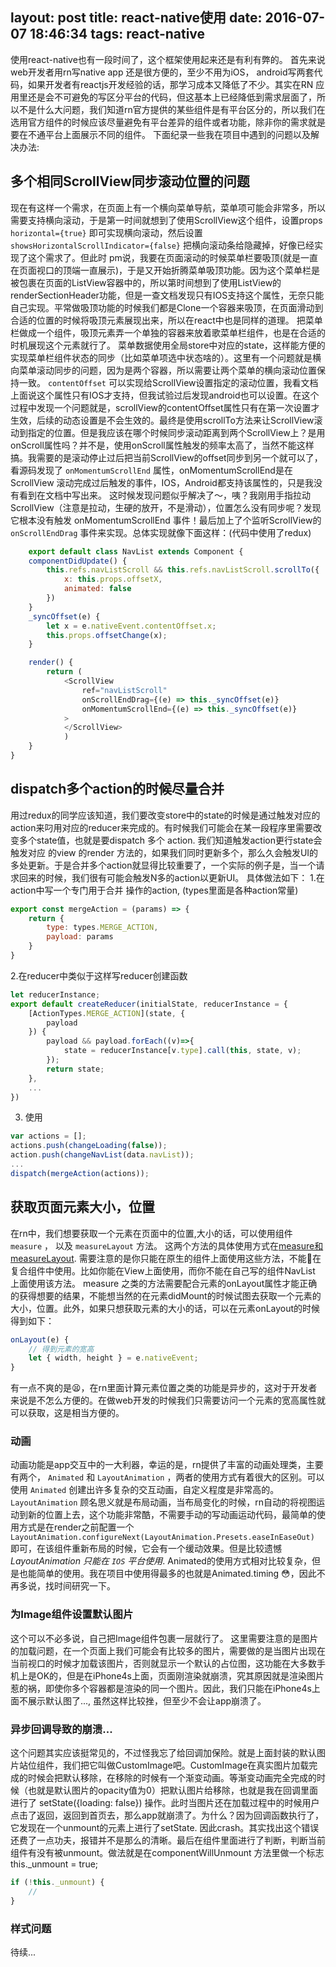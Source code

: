 layout: post
title: react-native使用
date: 2016-07-07 18:46:34
tags: react-native
---
使用react-native也有一段时间了，这个框架使用起来还是有利有弊的。 首先来说web开发者用rn写native app 还是很方便的，至少不用为iOS， android写两套代码，如果开发者有reactjs开发经验的话，那学习成本又降低了不少。其实在RN 应用里还是会不可避免的写区分平台的代码，但这基本上已经降低到需求层面了，所以不是什么大问题，我们知道rn官方提供的某些组件是有平台区分的，所以我们在选用官方组件的时候应该尽量避免有平台差异的组件或者功能，除非你的需求就是要在不通平台上面展示不同的组件。
下面纪录一些我在项目中遇到的问题以及解决办法:

<!-- more -->

## 多个相同ScrollView同步滚动位置的问题
现在有这样一个需求，在页面上有一个横向菜单导航，菜单项可能会非常多，所以需要支持横向滚动，于是第一时间就想到了使用ScrollView这个组件，设置props `horizontal={true}` 即可实现横向滚动，然后设置 `showsHorizontalScrollIndicator={false}` 把横向滚动条给隐藏掉，好像已经实现了这个需求了。但此时 pm说，我要在页面滚动的时候菜单栏要吸顶(就是一直在页面视口的顶端一直展示)，于是又开始折腾菜单吸顶功能。因为这个菜单栏是被包裹在页面的ListView容器中的，所以第时间想到了使用ListView的 renderSectionHeader功能，但是一查文档发现只有IOS支持这个属性，无奈只能自己实现。平常做吸顶功能的时候我们都是Clone一个容器来吸顶，在页面滑动到合适的位置的时候将吸顶元素展现出来，所以在react中也是同样的道理。 把菜单栏做成一个组件，吸顶元素弄一个单独的容器来放着歌菜单栏组件，也是在合适的时机展现这个元素就行了。 菜单数据使用全局store中对应的state，这样能方便的实现菜单栏组件状态的同步（比如菜单项选中状态啥的）。这里有一个问题就是横向菜单滚动同步的问题，因为是两个容器，所以需要让两个菜单的横向滚动位置保持一致。 `contentOffset` 可以实现给ScrollView设置指定的滚动位置，我看文档上面说这个属性只有IOS才支持，但我试验过后发现android也可以设置。在这个过程中发现一个问题就是，scrollView的contentOffset属性只有在第一次设置才生效，后续的动态设置是不会生效的。最终是使用scrollTo方法来让ScrollView滚动到指定的位置。但是我应该在哪个时候同步滚动距离到两个ScrollView上？是用onScroll属性吗？并不是，使用onScroll属性触发的频率太高了，当然不能这样搞。我需要的是滚动停止过后把当前ScrollView的offset同步到另一个就可以了，看源码发现了 `onMomentumScrollEnd` 属性，onMomentumScrollEnd是在ScrollView 滚动完成过后触发的事件，IOS，Android都支持该属性的，只是我没有看到在文档中写出来。
这时候发现问题似乎解决了～，咦？我刚用手指拉动ScrollView（注意是拉动，生硬的放开，不是滑动），位置怎么没有同步呢？发现它根本没有触发 onMomentumScrollEnd 事件！最后加上了个监听ScrollView的 `onScrollEndDrag` 事件来实现。总体实现就像下面这样：(代码中使用了redux)
```javascript
    export default class NavList extends Component {
    componentDidUpdate() {
        this.refs.navListScroll && this.refs.navListScroll.scrollTo({
            x: this.props.offsetX,
            animated: false
        })
    }
    _syncOffset(e) {
        let x = e.nativeEvent.contentOffset.x;
        this.props.offsetChange(x);
    }

    render() {
        return (
            <ScrollView
                ref="navListScroll"
                onScrollEndDrag={(e) => this._syncOffset(e)}
                onMomentumScrollEnd={(e) => this._syncOffset(e)}
            >
            </ScrollView>
            )
    }
}
```

## dispatch多个action的时候尽量合并
用过redux的同学应该知道，我们要改变store中的state的时候是通过触发对应的action来叼用对应的reducer来完成的。有时候我们可能会在某一段程序里需要改变多个state值，也就是要dispatch 多个 action. 我们知道触发action更行state会触发对应 的view 的render 方法的，如果我们同时更新多个，那么久会触发UI的多处更新。于是合并多个action就显得比较重要了，一个实际的例子是，当一个请求回来的时候，我们很有可能会触发N多的action以更新UI。
具体做法如下： 
1.在action中写一个专门用于合并 操作的action, (types里面是各种action常量)
```javascript
export const mergeAction = (params) => {
    return {
        type: types.MERGE_ACTION,
        payload: params
    }
}
```

2.在reducer中类似于这样写reducer创建函数
```javascript
let reducerInstance;
export default createReducer(initialState, reducerInstance = {
    [ActionTypes.MERGE_ACTION](state, {
        payload
    }) {
        payload && payload.forEach((v)=>{
            state = reducerInstance[v.type].call(this, state, v);
        });
        return state;
    },
    ...
})
```

3. 使用

```javascript
var actions = [];
actions.push(changeLoading(false));
action.push(changeNavList(data.navList));
...
dispatch(mergeAction(actions));

```

## 获取页面元素大小，位置
在rn中，我们想要获取一个元素在页面中的位置,大小的话，可以使用组件 `measure` ， 以及 `measureLayout` 方法。 这两个方法的具体使用方式在[measure和measureLayout](http://reactnative.cn/docs/0.28/nativemethodsmixin.html#content). 需要注意的是你只能在原生的组件上面使用这些方法，不能🐶在复合组件中使用。比如你能在View上面使用，而你不能在自己写的组件NavList 上面使用该方法。 measure 之类的方法需要配合元素的onLayout属性才能正确的获得想要的结果，不能想当然的在元素didMount的时候试图去获取一个元素的大小，位置。此外，如果只想获取元素的大小的话，可以在元素onLayout的时候得到如下：
```javascript
onLayout(e) {
    // 得到元素的宽高
    let { width, height } = e.nativeEvent;
}
```
有一点不爽的是😫，在rn里面计算元素位置之类的功能是异步的，这对于开发者来说是不怎么方便的。在做web开发的时候我们只需要访问一个元素的宽高属性就可以获取，这是相当方便的。

### 动画
动画功能是app交互中的一大利器，幸运的是，rn提供了丰富的动画处理类，主要有两个， `Animated` 和  `LayoutAnimation` ，两者的使用方式有着很大的区别。可以使用 `Animated` 创建出许多复杂的交互动画，自定义程度是非常高的。 `LayoutAnimation` 顾名思义就是布局动画，当布局变化的时候，rn自动的将视图运动到新的位置上去，这个功能非常酷，不需要手动的写动画运动代码，最简单的使用方式是在render之前配置一个 `LayoutAnimation.configureNext(LayoutAnimation.Presets.easeInEaseOut)` 即可，在该组件重新布局的时候，它会有一个缓动效果。但是比较遗憾   *LayoutAnimation 只能在 `IOS` 平台使用*. 
Animated的使用方式相对比较复杂，但是也能简单的使用。我在项目中使用得最多的也就是Animated.timing 😳，因此不再多说，找时间研究一下。

### 为Image组件设置默认图片
这个可以不必多说，自己把Image组件包裹一层就行了。 这里需要注意的是图片的加载问题，在一个页面上我们可能会有比较多的图片，需要做的是当图片出现在当前视口的时候才加载该图片，否则就显示一个默认的占位图，这功能在大多数手机上是OK的，但是在iPhone4s上面，页面刚渲染就崩溃，究其原因就是渲染图片惹的祸，即使你多个容器都是渲染的同一个图片。因此，我们只能在iPhone4s上面不展示默认图了..., 虽然这样比较挫，但至少不会让app崩溃了。

### 异步回调导致的崩溃...
这个问题其实应该挺常见的，不过怪我忘了给回调加保险。就是上面封装的默认图片站位组件，我们把它叫做CustomImage吧。CustomImage在真实图片加载完成的时候会把默认移除，在移除的时候有一个渐变动画。等渐变动画完全完成的时候（也就是默认图片的opacity值为0）把默认图片给移除，也就是我在回调里面进行了 setState({loading: false}) 操作。此时当图片还在加载过程中的时候用户点击了返回，返回到首页去，那么app就崩溃了。为什么？因为回调函数执行了，它发现在一个unmount的元素上进行了setState. 因此crash。其实找出这个错误还费了一点功夫，报错并不是那么的清晰。最后在组件里面进行了判断，判断当前组件有没有被unmount。做法就是在componentWillUnmount 方法里做一个标志 this._unmount = true; 
```javascript
if (!this._unmount) {
    // 
} 
```

### 样式问题
待续...

